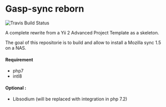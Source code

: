 Gasp-sync reborn
===============================


![Travis Build Status](https://travis-ci.org/vinpel/gasp-sync.svg?branch=master)


A complete rewrite from a Yii 2 Advanced Project Template as a skeleton.

The goal of this repositorie is to build and allow to install a Mozilla sync 1.5
on a NAS.

#### Requirement
  - php7
  - intl8

#### Optional :
  - Libsodium (will be replaced with integration in php 7.2)
